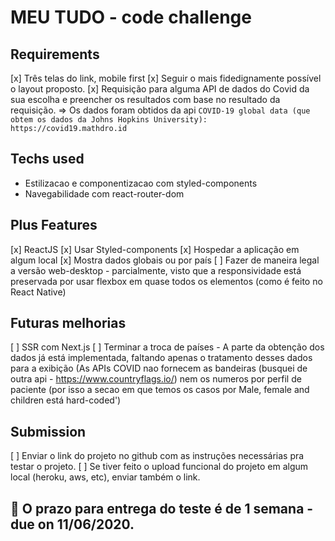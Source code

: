 # MEU TUDO - code challenge

## Requirements

[x] Três telas do link, mobile first
[x] Seguir o mais fidedignamente possível o layout proposto.
[x] Requisição para alguma API de dados do Covid da sua escolha e preencher os resultados com base no resultado da requisição. => Os dados foram obtidos da api `COVID-19 global data (que obtem os dados da Johns Hopkins University): https://covid19.mathdro.id`

## Techs used

- Estilizacao e componentizacao com styled-components
- Navegabilidade com react-router-dom

## Plus Features

[x] ReactJS
[x] Usar Styled-components
[x] Hospedar a aplicação em algum local
[x] Mostra dados globais ou por país
[ ] Fazer de maneira legal a versão web-desktop - parcialmente, visto que a responsividade está preservada por usar flexbox em quase todos os elementos (como é feito no React Native)

## Futuras melhorias

[ ] SSR com Next.js
[ ] Terminar a troca de países - A parte da obtenção dos dados já está implementada, faltando apenas o tratamento desses dados para a exibição (As APIs COVID nao fornecem as bandeiras (busquei de outra api - https://www.countryflags.io/) nem os numeros por perfil de paciente (por isso a secao em que temos os casos por Male, female and children está hard-coded')

## Submission

[ ] Enviar o link do projeto no github com as instruções necessárias pra testar o projeto.
[ ] Se tiver feito o upload funcional do projeto em algum local (heroku, aws, etc), enviar também o link.

## 📆 O prazo para entrega do teste é de 1 semana - due on 11/06/2020.
